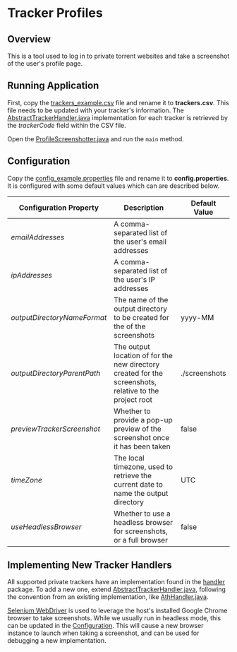 # Tracker Profiles

## Overview

This is a tool used to log in to private torrent websites and take a screenshot of the user's profile page.

## Running Application

First, copy the [trackers_example.csv](./tracker-profiles-screenshots/src/main/resources/trackers_example.csv) file and rename it to **trackers.csv**.
This file needs to be updated with your tracker's information. The
[AbstractTrackerHandler.java](./tracker-profiles-screenshots/src/main/java/me/zodac/tracker/handler/AbstractTrackerHandler.java) implementation for
each tracker is retrieved by the _trackerCode_ field within the CSV file.

Open the [ProfileScreenshotter.java](./tracker-profiles-screenshots/src/main/java/me/zodac/tracker/ProfileScreenshotter.java) and run the `main`
method.

## Configuration

Copy the [config_example.properties](./tracker-profiles-screenshots/src/main/resources/config_example.properties) file and rename it to
**config.properties**. It is configured with some default values which can are described below.

| Configuration Property      | Description                                                                                            | Default Value |
|-----------------------------|--------------------------------------------------------------------------------------------------------|---------------|
| *emailAddresses*            | A comma-separated list of the user's email addresses                                                   |               |
| *ipAddresses*               | A comma-separated list of the user's IP addresses                                                      |               |
| *outputDirectoryNameFormat* | The name of the output directory to be created for the of the screenshots                              | yyyy-MM       |
| *outputDirectoryParentPath* | The output location of for the new directory created for the screenshots, relative to the project root | ./screenshots |
| *previewTrackerScreenshot*  | Whether to provide a pop-up preview of the screenshot once it has been taken                           | false         |
| *timeZone*                  | The local timezone, used to retrieve the current date to name the output directory                     | UTC           |
| *useHeadlessBrowser*        | Whether to use a headless browser for screenshots, or a full browser                                   | false         |

## Implementing New Tracker Handlers

All supported private trackers have an implementation found in the [handler](./tracker-profiles-screenshots/src/main/java/me/zodac/tracker/handler)
package. To add a new one,
extend [AbstractTrackerHandler.java](./tracker-profiles-screenshots/src/main/java/me/zodac/tracker/handler/AbstractTrackerHandler.java), following the
convention from an existing implementation,
like [AthHandler.java](./tracker-profiles-screenshots/src/main/java/me/zodac/tracker/handler/AthHandler.java).

[Selenium WebDriver](https://www.selenium.dev/documentation/webdriver/) is used to leverage the host's installed Google Chrome browser to take
screenshots. While we usually run in headless mode, this can be updated in the [Configuration](#configuration). This will cause a new browser
instance to launch when taking a screenshot, and can be used for debugging a new implementation.
